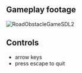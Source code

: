 ## Gameplay footage
![RoadObstacleGameSDL2](RoadObstacleGameSDL2.gif)
 
## Controls
- arrow keys
- press escape to quit
